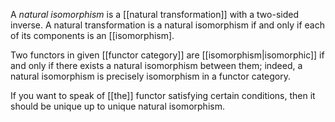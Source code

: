A _natural isomorphism_ is a [[natural transformation]] with a two-sided inverse.  A natural transformation is a natural isomorphism if and only if each of its components is an [[isomorphism].

Two functors in given [[functor category]] are [[isomorphism|isomorphic]] if and only if there exists a natural isomorphism between them; indeed, a natural isomorphism is precisely isomorphism in a functor category.

If you want to speak of [[the]] functor satisfying certain conditions, then it should be unique up to unique natural isomorphism.